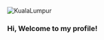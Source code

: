 ![KualaLumpur](https://github.com/user-attachments/assets/631dd33a-fa33-41e6-9afa-5353f665d280)

### Hi, Welcome to my profile! 

